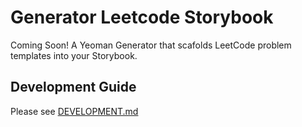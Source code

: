 # Generator Leetcode Storybook

Coming Soon! A Yeoman Generator that scafolds LeetCode problem templates into your Storybook.

## Development Guide

Please see [DEVELOPMENT.md](DEVELOPMENT.md)
